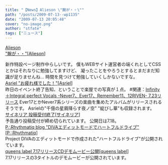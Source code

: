 ```yaml
---
title: "【News】Alieson \"腕が・・\""
path: "/posts/2009-07-13--wp1135"
date: "2009-07-13 20:05:48"
cover: "no-image.png"
author: "stfate"
tags: ["ニュース"]
---
```


<style type="text/css">
<!--
p {white-space: pre-wrap};
-->
</style>

<a class="topics" href="http://alieson.jugem.jp/" target="_blank">Alieson "腕が・・"</a><span class="junre">[<a href="http://www.alieson.net/html/" target="_blank">Alieson</a>]</span>
<div class="news">新作特設ページ制作中らしいです。
僕もWEBサイト運営者の端くれとしてCSSとかはそれなりに勉強してますけど、
凝ったことをやろうとするとまだまだ知識が足りませんね…
時間を見つけて勉強していくしかないですな。</div>
<a class="topics" href="http://ameblo.jp/asriel-blog/" target="_blank">Asriel "お疲れ様でした！"</a><span class="junre">[<a href="http://www.asriel.jp/m/" target="_blank">Asriel</a>]</span>
<div class="news">昨日のイベント終了告知、ということで楽屋での写真が１点。
#関連：<a href="http://www.axive.jp/index.php/archives/3883#more-3883" target="_blank">Infinity＋Integral perfect Vocals -Never7、Ever17、Remember11、12RIVEN- 7.23リリース</a>
Ever17とかNever7系シリーズの楽曲を集めたアルバムがリリースされるそうです。
Asrielの"千億の星屑降らす夜ノ空" "綻びし華"も収録されます。</div>
<a class="topics" href="http://cineraria-tfs.net/" target="_blank">サイネリア 投稿受付終了</a><span class="junre">[<a href="http://cineraria-tfs.net/" target="_blank">サイネリア</a>]</span>
<div class="news">予告通り投稿受付が締め切られています。
公開日は7.18。</div>
<a class="topics" href="http://prq.blog44.fc2.com/" target="_blank">P∴Rhythmatiq blog "DIVAエディットモードでハートフルドライブ"</a><span class="junre">[<a href="http://prq.blog44.fc2.com/" target="_blank">P∴Rhythmatiq</a>]</span>
<div class="news">Project DIVAのエディットモードで作成された"ハートフルドライブ"が公開されています。</div>
<a class="topics" href="http://www.queenslabel.product.co.jp/" target="_blank">queens label 7.17リリースCDデモムービー公開</a><span class="junre">[<a href="http://www.queenslabel.product.co.jp/" target="_blank">queens label</a>]</span>
<div class="news">7.17リリースの3タイトルのデモムービーが公開されています。</div>
